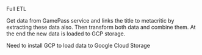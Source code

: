 Full ETL

Get data from GamePass service and links the title to metacritic by extracting these data also.
Then transform both data and combine them.
At the end the new data is loaded to GCP storage.

Need to install GCP to load data to Google Cloud Storage
